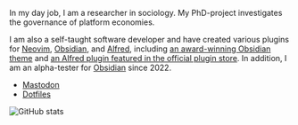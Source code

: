 In my day job, I am a researcher in sociology. My PhD-project investigates the governance 
of platform economies.

I am also a self-taught software developer and have created various plugins for
[Neovim](https://dotfyle.com/chrisgrieser),
[Obsidian](https://obsidian.md/plugins?search=Chris%20Grieser), and
[Alfred](https://alfred.app/workflows/chrisgrieser/), including [an
award-winning Obsidian theme](https://github.com/chrisgrieser/shimmering-focus)
and [an Alfred plugin featured in the official plugin
store](https://alfred.app/workflows/chrisgrieser/reddit-browser/). In addition,
I am an alpha-tester for [Obsidian](http://obsidian.md) since 2022.

- <a rel="me" href="https://pkm.social/@pseudometa">Mastodon</a><!--https://pkm.social/settings/verification-->
- [Dotfiles](https://github.com/chrisgrieser/.config)

![GitHub
stats](https://github-readme-stats.vercel.app/api?username=chrisgrieser&show_icons=true&theme=dracula&show=prs_merged_percentage,reviews)
<!-- https://github.com/anuraghazra/github-readme-stats#github-stats-card -->
